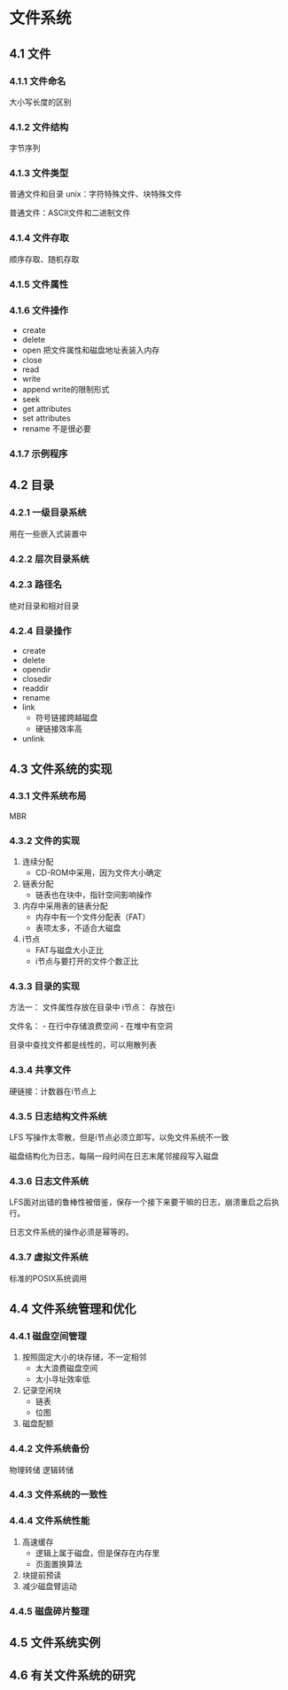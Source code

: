 # 文件系统

## 4.1 文件

### 4.1.1 文件命名
大小写长度的区别

### 4.1.2 文件结构
字节序列

### 4.1.3 文件类型
普通文件和目录
unix：字符特殊文件、块特殊文件

普通文件：ASCII文件和二进制文件

### 4.1.4 文件存取
顺序存取、随机存取

### 4.1.5 文件属性

### 4.1.6 文件操作
- create
- delete
- open 把文件属性和磁盘地址表装入内存
- close
- read
- write
- append write的限制形式
- seek
- get attributes
- set attributes
- rename 不是很必要

### 4.1.7 示例程序

## 4.2 目录

### 4.2.1 一级目录系统
用在一些嵌入式装置中

### 4.2.2 层次目录系统
### 4.2.3 路径名
绝对目录和相对目录

### 4.2.4 目录操作
- create
- delete
- opendir
- closedir
- readdir
- rename
- link
    - 符号链接跨越磁盘
    - 硬链接效率高
- unlink

## 4.3 文件系统的实现
### 4.3.1 文件系统布局
MBR
### 4.3.2 文件的实现
1. 连续分配
    - CD-ROM中采用，因为文件大小确定
2. 链表分配
    - 链表也在块中，指针空间影响操作
3. 内存中采用表的链表分配
    - 内存中有一个文件分配表（FAT）
    - 表项太多，不适合大磁盘
4. i节点
    - FAT与磁盘大小正比
    - i节点与要打开的文件个数正比

### 4.3.3 目录的实现
方法一： 文件属性存放在目录中
i节点： 存放在i

文件名：
    - 在行中存储浪费空间
    - 在堆中有空洞

目录中查找文件都是线性的，可以用散列表

### 4.3.4 共享文件
硬链接：计数器在i节点上

### 4.3.5 日志结构文件系统
LFS
写操作太零散，但是i节点必须立即写，以免文件系统不一致

磁盘结构化为日志，每隔一段时间在日志末尾邻接段写入磁盘

### 4.3.6 日志文件系统
LFS面对出错的鲁棒性被借鉴，保存一个接下来要干嘛的日志，崩溃重启之后执行。

日志文件系统的操作必须是幂等的。

### 4.3.7 虚拟文件系统
标准的POSIX系统调用

## 4.4 文件系统管理和优化
### 4.4.1 磁盘空间管理

1. 按照固定大小的块存储，不一定相邻
    - 太大浪费磁盘空间
    - 太小寻址效率低
2. 记录空闲块
    - 链表
    - 位图
3. 磁盘配额

### 4.4.2 文件系统备份
物理转储
逻辑转储

### 4.4.3 文件系统的一致性

### 4.4.4 文件系统性能
1. 高速缓存
    - 逻辑上属于磁盘，但是保存在内存里
    - 页面置换算法
2. 块提前预读
3. 减少磁盘臂运动

### 4.4.5 磁盘碎片整理

## 4.5 文件系统实例

## 4.6 有关文件系统的研究



